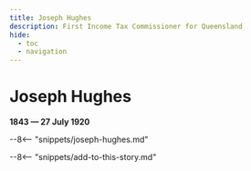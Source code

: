 ```yaml
---
title: Joseph Hughes
description: First Income Tax Commissioner for Queensland
hide:
  - toc
  - navigation 
---
```


# Joseph Hughes

**1843 — 27 July 1920**

--8<-- "snippets/joseph-hughes.md"

--8<-- "snippets/add-to-this-story.md"